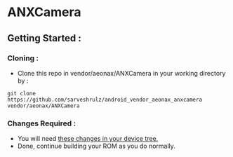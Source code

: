 # ANXCamera
## Getting Started :
### Cloning :
- Clone this repo in vendor/aeonax/ANXCamera in your working directory by :
```
git clone https://github.com/sarveshrulz/android_vendor_aeonax_anxcamera vendor/aeonax/ANXCamera
```
### Changes Required :
- You will need [these changes in your device tree.](https://github.com/sarveshrulz/android_device_xiaomi_phoenix/commit/4f8e58a644de2593847c662add77d282b2f998f8)
- Done, continue building your ROM as you do normally.

